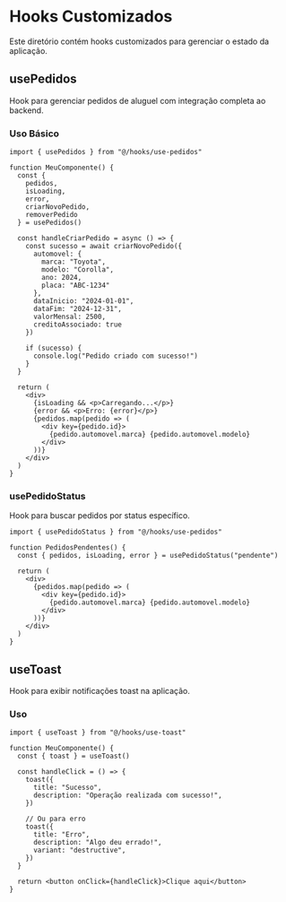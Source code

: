 # Hooks Customizados

Este diretório contém hooks customizados para gerenciar o estado da aplicação.

## usePedidos

Hook para gerenciar pedidos de aluguel com integração completa ao backend.

### Uso Básico

```tsx
import { usePedidos } from "@/hooks/use-pedidos"

function MeuComponente() {
  const { 
    pedidos, 
    isLoading, 
    error, 
    criarNovoPedido, 
    removerPedido 
  } = usePedidos()

  const handleCriarPedido = async () => {
    const sucesso = await criarNovoPedido({
      automovel: {
        marca: "Toyota",
        modelo: "Corolla",
        ano: 2024,
        placa: "ABC-1234"
      },
      dataInicio: "2024-01-01",
      dataFim: "2024-12-31",
      valorMensal: 2500,
      creditoAssociado: true
    })

    if (sucesso) {
      console.log("Pedido criado com sucesso!")
    }
  }

  return (
    <div>
      {isLoading && <p>Carregando...</p>}
      {error && <p>Erro: {error}</p>}
      {pedidos.map(pedido => (
        <div key={pedido.id}>
          {pedido.automovel.marca} {pedido.automovel.modelo}
        </div>
      ))}
    </div>
  )
}
```

### usePedidoStatus

Hook para buscar pedidos por status específico.

```tsx
import { usePedidoStatus } from "@/hooks/use-pedidos"

function PedidosPendentes() {
  const { pedidos, isLoading, error } = usePedidoStatus("pendente")

  return (
    <div>
      {pedidos.map(pedido => (
        <div key={pedido.id}>
          {pedido.automovel.marca} {pedido.automovel.modelo}
        </div>
      ))}
    </div>
  )
}
```

## useToast

Hook para exibir notificações toast na aplicação.

### Uso

```tsx
import { useToast } from "@/hooks/use-toast"

function MeuComponente() {
  const { toast } = useToast()

  const handleClick = () => {
    toast({
      title: "Sucesso",
      description: "Operação realizada com sucesso!",
    })

    // Ou para erro
    toast({
      title: "Erro",
      description: "Algo deu errado!",
      variant: "destructive",
    })
  }

  return <button onClick={handleClick}>Clique aqui</button>
}
```
